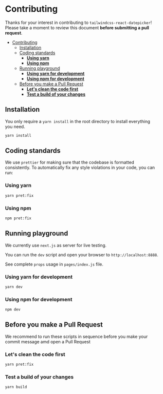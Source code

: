 # Contributing

Thanks for your interest in contributing to `tailwindcss-react-datepicker`! Please take a moment to
review this document **before submitting a pull request**.

-   [Contributing](#contributing)
    -   [Installation](#installation)
    -   [Coding standards](#coding-standards)
        -   [**Using yarn**](#using-yarn)
        -   [**Using npm**](#using-npm)
    -   [Running playground](#running-playground)
        -   [**Using yarn for development**](#using-yarn-for-development)
        -   [**Using npm for development**](#using-npm-for-development)
    -   [Before you make a Pull Request](#before-you-make-a-pull-request)
        -   [**Let's clean the code first**](#lets-clean-the-code-first)
        -   [**Test a build of your changes**](#test-a-build-of-your-changes)

## Installation

You only require a `yarn install` in the root directory to install everything you need.

```sh
yarn install
```

## Coding standards

We use `prettier` for making sure that the codebase is formatted consistently. To automatically fix
any style violations in your code, you can run:

### **Using yarn**

```sh
yarn pret:fix
```

### **Using npm**

```sh
npm pret:fix
```

## Running playground

We currently use `next.js` as server for live testing.

You can run the `dev` script and open your browser to `http://localhost:8888`.

See complete `props` usage in `pages/index.js` file.

### **Using yarn for development**

```sh
yarn dev
```

### **Using npm for development**

```sh
npm dev
```

## Before you make a Pull Request

We recommend to run these scripts in sequence before you make your commit message amd open a Pull
Request

### **Let's clean the code first**

```sh
yarn pret:fix
```

### **Test a build of your changes**

```sh
yarn build

```
